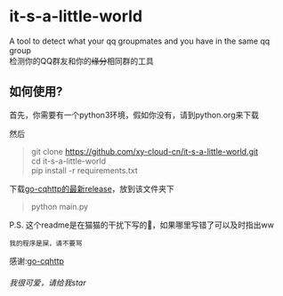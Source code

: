 # it-s-a-little-world
A tool to detect what your qq groupmates and you have in the same qq group  
检测你的QQ群友和你的~~缘分~~相同群的工具
## 如何使用?
首先，你需要有一个python3环境，假如你没有，请到python.org来下载

然后
> git clone https://github.com/xy-cloud-cn/it-s-a-little-world.git  
> cd it-s-a-little-world  
> pip install -r requirements.txt  

下载[go-cqhttp的最新release](https://github.com/Mrs4s/go-cqhttp/releases/latest)，放到该文件夹下

> python main.py  

P.S. 这个readme是在猫猫的干扰下写的🤣，如果哪里写错了可以及时指出ww

``我的程序是屎，请不要骂``

感谢:[go-cqhttp](https://github.com/Mrs4s/go-cqhttp)

###### 我很可爱，请给我star
